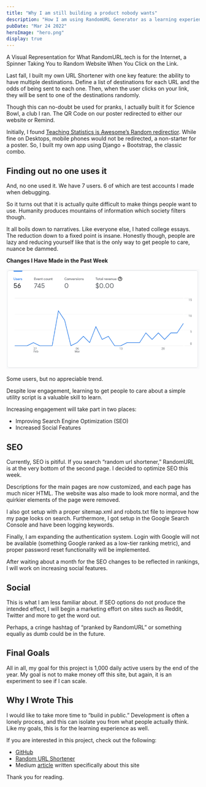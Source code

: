 ```yaml
---
title: "Why I am still building a product nobody wants"
description: "How I am using RandomURL Generator as a learning experience"
pubDate: "Mar 24 2022"
heroImage: "hero.png"
display: true
---
```


A Visual Representation for What RandomURL.tech is for the Internet, a Spinner Taking You to Random Website When You Click on the Link.

Last fall, I built my own URL Shortener with one key feature: the ability to have multiple destinations. Define a list of destinations for each URL and the odds of being sent to each one. Then, when the user clicks on your link, they will be sent to one of the destinations randomly.

Though this can no-doubt be used for pranks, I actually built it for Science Bowl, a club I ran. The QR Code on our poster redirected to either our website or Remind.

Initially, I found [Teaching Statistics is Awesome’s Random redirectior](https://teaching.statistics-is-awesome.org/tools/random-redirector/). While fine on Desktops, mobile phones would not be redirected, a non-starter for a poster. So, I built my own app using Django + Bootstrap, the classic combo.

## Finding out no one uses it

And, no one used it. We have 7 users. 6 of which are test accounts I made when debugging.

So it turns out that it is actually quite difficult to make things people want to use. Humanity produces mountains of information which society filters though.

It all boils down to narratives. Like everyone else, I hated college essays. The reduction down to a fixed point is insane. Honestly though, people are lazy and reducing yourself like that is the only way to get people to care, nuance be dammed.

**Changes I Have Made in the Past Week**

![Google Analytics](../../blog/nobody-wants/events.png)

Some users, but no appreciable trend.

Despite low engagement, learning to get people to care about a simple utility script is a valuable skill to learn.

Increasing engagement will take part in two places:

-   Improving Search Engine Optimization (SEO)
-   Increased Social Features

## SEO

Currently, SEO is pitiful. If you search “random url shortener,” RandomURL is at the very bottom of the second page. I decided to optimize SEO this week.

Descriptions for the main pages are now customized, and each page has much nicer HTML. The website was also made to look more normal, and the quirkier elements of the page were removed.

I also got setup with a proper sitemap.xml and robots.txt file to improve how my page looks on search. Furthermore, I got setup in the Google Search Console and have been logging keywords.

Finally, I am expanding the authentication system. Login with Google will not be available (something Google ranked as a low-tier ranking metric), and proper password reset functionality will be implemented.

After waiting about a month for the SEO changes to be reflected in rankings, I will work on increasing social features.

## Social

This is what I am less familiar about. If SEO options do not produce the intended effect, I will begin a marketing effort on sites such as Reddit, Twitter and more to get the word out.

Perhaps, a cringe hashtag of “pranked by RandomURL” or something equally as dumb could be in the future.

## Final Goals

All in all, my goal for this project is 1,000 daily active users by the end of the year. My goal is not to make money off this site, but again, it is an experiment to see if I can scale.

## Why I Wrote This

I would like to take more time to “build in public.” Development is often a lonely process, and this can isolate you from what people actually think. Like my goals, this is for the learning experience as well.

If you are interested in this project, check out the following:

-   [GitHub](https://github.com/wkaisertexas/RandomURL)
-   [Random URL Shortener](https://randomurl.tech/)
-   Medium [article](https://medium.com/@samedaycyborg/random-url-generator-a-url-shortener-with-quirks-43a7cc1a2906) written specifically about this site

Thank you for reading.
